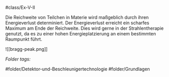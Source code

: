 #class/Ex-V-II 

Die Reichweite von Teilchen in Materie wird maßgeblich durch ihren Energieverlust determiniert. Der Energieverlust erreicht ein scharfes Maximum am Ende der Reichweite. Dies wird gerne in der Strahlentherapie genutzt, da es zu einer hohen Energieplatzierung an einem bestimmten Raumpunkt führt.

![[bragg-peak.png]]


 *Folder tags:*

#folder/Detektor-und-Beschleunigertechnologie #folder/Grundlagen